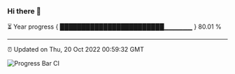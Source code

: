 ### Hi there 👋

⏳ Year progress { ████████████████████████▁▁▁▁▁▁ } 80.01 %

---

⏰ Updated on Thu, 20 Oct 2022 00:59:32 GMT

![Progress Bar CI](https://github.com/Shyam-Makwana/GitHub-Actions-Demo/workflows/Progress%20Bar%20CI/badge.svg)
